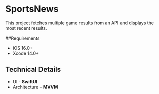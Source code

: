 # SportsNews

This project fetches multiple game results from an API and displays the most recent results.

##Requirements
- iOS 16.0+
- Xcode 14.0+

## Technical Details
- UI - **SwiftUI**
- Architecture - **MVVM**
